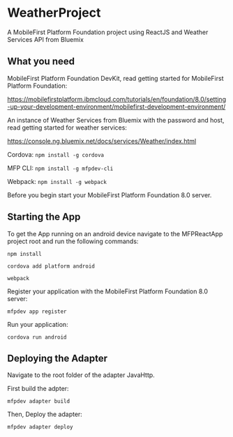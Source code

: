 # WeatherProject
A MobileFirst Platform Foundation project using ReactJS and Weather Services API from Bluemix

## What you need

MobileFirst Platform Foundation DevKit, read getting started for MobileFirst Platform Foundation:

https://mobilefirstplatform.ibmcloud.com/tutorials/en/foundation/8.0/setting-up-your-development-environment/mobilefirst-development-environment/

An instance of Weather Services from Bluemix with the password and host, read getting started for weather services:

https://console.ng.bluemix.net/docs/services/Weather/index.html

Cordova: `npm install -g cordova`

MFP CLI: `npm install -g mfpdev-cli`

Webpack: `npm install -g webpack`

Before you begin start your MobileFirst Platform Foundation 8.0 server.

## Starting the App

To get the App running on an android device navigate to the MFPReactApp project root and run the following commands:

`npm install`

`cordova add platform android`

`webpack`

Register your application with the MobileFirst Platform Foundation 8.0 server:

`mfpdev app register`

Run your application:

`cordova run android`

## Deploying the Adapter

Navigate to the root folder of the adapter JavaHttp.

First build the adpter:

`mfpdev adapter build`

Then, Deploy the adapter:

`mfpdev adapter deploy`
